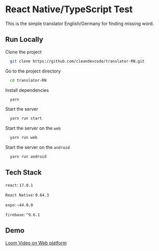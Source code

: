 
# React Native/TypeScript Test

This is the simple translator English/Germany for finding missing word.



## Run Locally

Clone the project

```bash
  git clone https://github.com/cleandevcode/translator-RN.git
```

Go to the project directory

```bash
  cd translator-RN
```

Install dependencies

```bash
  yarn
```

Start the server

```bash
  yarn run start
```

Start the server on the `web`

```bash
  yarn run web
```

Start the server on the `android`

```bash
  yarn run android
```
## Tech Stack

`react`: `17.0.1`

`React Native`: `0.64.3`

`expo`: `~44.0.0`

`firebase`: `^9.6.1`
## Demo

[Loom Video on Web platform](https://www.loom.com/share/2222c4b9386a4b8cb8bc1c436688efbc)

